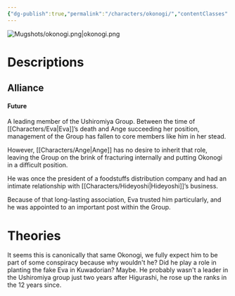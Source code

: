 ```yaml
---
{"dg-publish":true,"permalink":"/characters/okonogi/","contentClasses":"center-headings"}
---
```



![Mugshots/okonogi.png|okonogi.png](/img/user/Mugshots/okonogi.png)
# Descriptions


## Alliance
#### Future

A leading member of the Ushiromiya Group.
Between the time of [[Characters/Eva\|Eva]]’s death and Ange succeeding her position, management of the Group has fallen to core members like him in her stead.

However, [[Characters/Ange\|Ange]] has no desire to inherit that role, leaving the Group on the brink of fracturing internally and putting Okonogi in a difficult position.

He was once the president of a foodstuffs distribution company and had an intimate relationship with [[Characters/Hideyoshi\|Hideyoshi]]’s business.

Because of that long-lasting association, Eva trusted him particularly, and he was appointed to an important post within the Group.
# Theories

It seems this is canonically that same Okonogi, we fully expect him to be part of some conspiracy because why wouldn't he?
Did he play a role in planting the fake Eva in Kuwadorian? Maybe.
He probably wasn't a leader in the Ushiromiya group just two years after Higurashi, he rose up the ranks in the 12 years since.